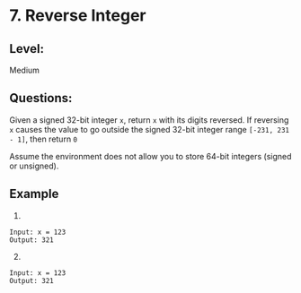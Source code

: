 # 7. Reverse Integer

## Level: 
Medium

## Questions:

Given a signed 32-bit integer `x`, return `x` with its digits reversed. If reversing `x` causes the value to go outside the signed 32-bit integer range `[-231, 231 - 1]`, then return `0`

Assume the environment does not allow you to store 64-bit integers (signed or unsigned).

## Example
1. 
```
Input: x = 123
Output: 321
```
2. 
```
Input: x = 123
Output: 321
```